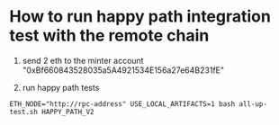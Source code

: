 # How to run happy path integration test with the remote chain

1. send 2 eth to the minter account "0xBf660843528035a5A4921534E156a27e64B231fE"

2. run happy path tests
```
ETH_NODE="http://rpc-address" USE_LOCAL_ARTIFACTS=1 bash all-up-test.sh HAPPY_PATH_V2
```
